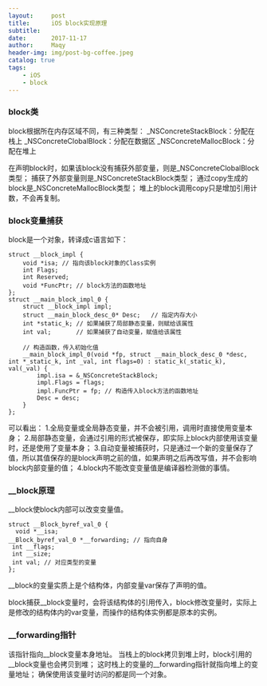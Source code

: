 ```yaml
---
layout:     post
title:      iOS block实现原理
subtitle:   
date:       2017-11-17
author:     Maqy
header-img: img/post-bg-coffee.jpeg
catalog: true
tags:
    - iOS
    - block
---
```


### block类
block根据所在内存区域不同，有三种类型：
_NSConcreteStackBlock：分配在栈上
_NSConcreteClobalBlock：分配在数据区
_NSConcreteMallocBlock：分配在堆上

在声明block时，如果该block没有捕获外部变量，则是_NSConcreteClobalBlock类型；
捕获了外部变量则是_NSConcreteStackBlock类型；
通过copy生成的block是_NSConcreteMallocBlock类型；
堆上的block调用copy只是增加引用计数，不会再复制。

### block变量捕获
block是一个对象，转译成c语言如下：
```
struct __block_impl {
    void *isa; // 指向该block对象的Class实例
    int Flags;
    int Reserved;
    void *FuncPtr; // block方法的函数地址
};
struct __main_block_impl_0 {
    struct __block_impl impl;
    struct __main_block_desc_0* Desc;   // 指定内存大小
    int *static_k; // 如果捕获了局部静态变量，则赋给该属性
    int val;       // 如果捕获了自动变量，赋值给该属性

    // 构造函数，传入初始化值
    __main_block_impl_0(void *fp, struct __main_block_desc_0 *desc, int *_static_k, int _val, int flags=0) : static_k(_static_k), val(_val) {
        impl.isa = &_NSConcreteStackBlock; 
        impl.Flags = flags;
        impl.FuncPtr = fp; // 构造传入block方法的函数地址
        Desc = desc;
    }
};
```
可以看出：
1.全局变量或全局静态变量，并不会被引用，调用时直接使用变量本身；
2.局部静态变量，会通过引用的形式被保存，即实际上block内部使用该变量时，还是使用了变量本身；
3.自动变量被捕获时，只是通过一个新的变量保存了值，所以其值保存的是block声明之前的值，如果声明之后再改写值，并不会影响block内部变量的值；
4.block内不能改变变量值是编译器检测做的事情。

### __block原理
__block使block内部可以改变变量值。
```
struct __Block_byref_val_0 {
  void *__isa;
__Block_byref_val_0 *__forwarding; // 指向自身
 int __flags;
 int __size;
 int val; // 对应类型的变量
};
```
\__block的变量实质上是个结构体，内部变量var保存了声明的值。

block捕获\__block变量时，会将该结构体的引用传入，block修改变量时，实际上是修改的结构体内的var变量，而操作的结构体实例都是原本的实例。

### __forwarding指针
该指针指向\__block变量本身地址。
当栈上的block拷贝到堆上时，block引用的\__block变量也会拷贝到堆；
这时栈上的变量的\__forwarding指针就指向堆上的变量地址；
确保使用该变量时访问的都是同一个对象。